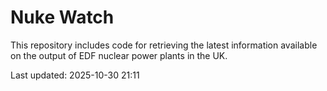 # Nuke Watch

This repository includes code for retrieving the latest information available on the output of EDF nuclear power plants in the UK.

Last updated: 2025-10-30 21:11